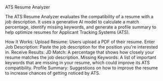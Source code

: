 ATS Resume Analyzer


The ATS Resume Analyzer evaluates the compatibility of a resume with a job description. It uses a generative AI model to calculate a match percentage, identify missing keywords, and generate a profile summary to help optimize resumes for Applicant Tracking Systems (ATS).

How It Works:
Upload Resume: Users upload a PDF of their resume.
Enter Job Description: Paste the job description for the position you're interested in.
Receive Results:
JD Match: A percentage that shows how closely your resume matches the job description.
Missing Keywords: A list of important keywords that are missing in your resume, which could improve its ATS compatibility.
Profile Summary: Suggestions on how to improve the resume to increase chances of getting noticed by ATS.

